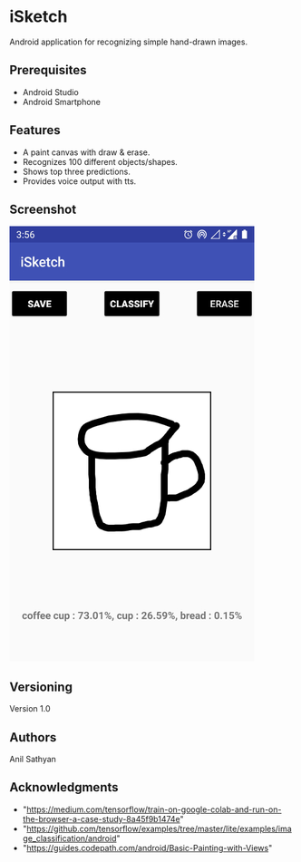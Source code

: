 # iSketch

Android application for recognizing simple hand-drawn images.

## Prerequisites

* Android Studio
* Android Smartphone

## Features

* A paint canvas with draw & erase.
* Recognizes 100 different objects/shapes.
* Shows top three predictions.
* Provides voice output with tts.

## Screenshot

![Screenshot](isketch_screenshot1.jpg)


## Versioning

Version 1.0

## Authors

Anil Sathyan

## Acknowledgments
* "https://medium.com/tensorflow/train-on-google-colab-and-run-on-the-browser-a-case-study-8a45f9b1474e"
* "https://github.com/tensorflow/examples/tree/master/lite/examples/image_classification/android"
* "https://guides.codepath.com/android/Basic-Painting-with-Views"

